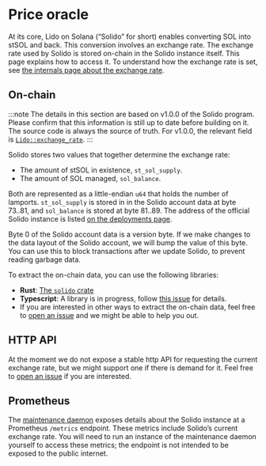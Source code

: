 # Price oracle

At its core, Lido on Solana (“Solido” for short) enables converting SOL into
stSOL and back. This conversion involves an exchange rate. The exchange rate
used by Solido is stored on-chain in the Solido instance itself. This page
explains how to access it. To understand how the exchange rate is set, see [the
internals page about the exchange rate](../internals/exchange-rate).

## On-chain

:::note
The details in this section are based on v1.0.0 of the Solido program. Please
confirm that this information is still up to date before building on it. The
source code is always the source of truth. For v1.0.0, the relevant field
is [`Lido::exchange_rate`][src-v1.0.0].
:::

[src-v1.0.0]: https://github.com/lidofinance/solido/blob/v1.0.0/program/src/state.rs#L201

Solido stores two values that together determine the exchange rate:

 * The amount of stSOL in existence, `st_sol_supply`.
 * The amount of SOL managed, `sol_balance`.

Both are represented as a little-endian `u64` that holds the number of lamports.
`st_sol_supply` is stored in in the Solido account data at byte 73..81,
and `sol_balance` is stored at byte 81..89. The address of the official Solido
instance is listed [on the deployments page](../deployments).

Byte 0 of the Solido account data is a version byte. If we make changes to the
data layout of the Solido account, we will bump the value of this byte. You can
use this to block transactions after we update Solido, to prevent reading
garbage data.

To extract the on-chain data, you can use the following libraries:

 * **Rust**: [The `solido` crate][solido-v1]
 * **Typescript**: A library is in progress, follow [this issue][ts-sdk] for details.
 * If you are interested in other ways to extract the on-chain data, feel free
   to [open an issue][new-issue] and we might be able to help you out.

[solido-v1]: https://github.com/lidofinance/solido/tree/v1.0.0/program
[ts-sdk]:    https://github.com/lidofinance/solido/issues/467
[new-issue]: https://github.com/lidofinance/solido/issues/new

## HTTP API

At the moment we do not expose a stable http API for requesting the current
exchange rate, but we might support one if there is demand for it. Feel free
to [open an issue][new-issue] if you are interested.

## Prometheus

The [maintenance daemon](../operation/maintenance) exposes details about the
Solido instance at a Prometheus `/metrics` endpoint. These metrics include
Solido’s current exchange rate. You will need to run an instance of the
maintenance daemon yourself to access these metrics; the endpoint is not
intended to be exposed to the public internet.


[spl-token-crate]:       https://lib.rs/crates/spl-token
[get-multiple-accounts]: https://docs.solana.com/developing/clients/jsonrpc-api#getmultipleaccounts
[solido-cli]:            ../operation/the-solido-utility
